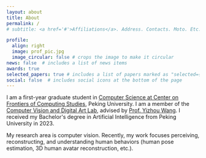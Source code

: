 ```yaml
---
layout: about
title: About
permalink: /
# subtitle: <a href='#'>Affiliations</a>. Address. Contacts. Moto. Etc.

profile:
  align: right
  image: prof_pic.jpg
  image_circular: false # crops the image to make it circular
news: false  # includes a list of news items
awards: true
selected_papers: true # includes a list of papers marked as "selected={true}"
social: false  # includes social icons at the bottom of the page
---
```



I am a first-year graduate student in [Computer Science at Center on Frontiers of Computing Studies](http://cfcs.pku.edu.cn/), Peking University. I am a member of the [Computer Vision and Digital Art Lab](https://cfcs.pku.edu.cn/english/research/researchlabs/237028.htm), advised by [Prof. Yizhou Wang](https://cfcs.pku.edu.cn/english/people/faculty/yizhouwang/index.htm). I received my Bachelor's degree in Artificial Intelligence from Peking University in 2023.

My research area is computer vision. Recently, my work focuses perceiving, reconstructing, and understanding human behaviors (human pose estimation, 3D human avatar reconstruction, etc.).
